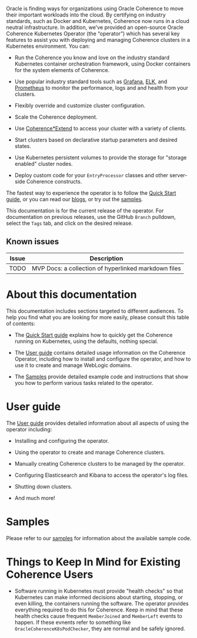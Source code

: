 <!--
Copyright 2018, Oracle Corporation and/or its affiliates.
All rights reserved.  Licensed under the Universal
Permissive License v 1.0 as shown at
http://oss.oracle.com/licenses/upl.

-->

Oracle is finding ways for organizations using Oracle Coherence to move
their important workloads into the cloud. By certifying on industry
standards, such as Docker and Kubernetes, Coherence now runs in a cloud
neutral infrastructure. In addition, we've provided an open-source
Oracle Coherence Kubernetes Operator (the “operator”) which has several
key features to assist you with deploying and managing Coherence
clusters in a Kubernetes environment. You can:

* Run the Coherence you know and love on the industry standard
  Kubernetes container orchestration framework, using Docker containers
  for the system elements of Coherence.

* Use popular industry standard tools such as
  [Grafana](https://grafana.com/),
  [ELK](https://www.elastic.co/elk-stack), and
  [Prometheus](https://prometheus.io/) to monitor the performance,
  logs and and health from your clusters.

* Flexibly override and customize cluster configuration.

* Scale the Coherence deployment.

* Use
  [Coherence*Extend](https://docs.oracle.com/middleware/12213/coherence/develop-remote-clients/building-your-first-extend-application.htm#COHCG5033)
  to access your cluster with a variety of clients.

* Start clusters based on declarative startup parameters and desired
  states.

* Use Kubernetes persistent volumes to provide the storage for "storage
enabled" cluster nodes.

* Deploy custom code for your `EntryProcessor` classes and other
server-side Coherence constructs.

The fastest way to experience the operator is to follow the
[Quick Start guide](docs/quickstart.md), or you can read our
[blogs](https://blogs.oracle.com/weblogicserver/how-to-weblogic-server-on-kubernetes),
or try out the [samples](docs/samples/README.md).

This documentation is for the current release of the operator.  For
documentation on previous releases, use the GitHub `Branch` pulldown,
select the `Tags` tab, and click on the desired release.

## Known issues

| Issue | Description |
|-------|-------------|
| TODO | MVP Docs: a collection of hyperlinked markdown files |

<!--
Operator version 0.1.0
Documentation for the 0.1.0 release of the operator is
available [here](docs/0.1.0/README.md).

Backward compatibility guidelines
PENDING
-->

# About this documentation

This documentation includes sections targeted to different audiences.
To help you find what you are looking for more easily, please consult
this table of contents:

* The [Quick Start guide](docs/quickstart.md) explains how to
  quickly get the Coherence running on Kubernetes, using the defaults,
  nothing special.

* The [User guide](docs/user-guide.md) contains detailed usage
  information on the Coherence Operator, including how to install and
  configure the operator, and how to use it to create and manage
  WebLogic domains.

* The [Samples](docs/samples/README.md) provide detailed example
  code and instructions that show you how to perform various tasks
  related to the operator.

<!--
* The [Developer guide](docs/developer.md) provides details for people
  who want to understand how the operator is built, tested, and so
  on. Those who wish to contribute to the operator code will find useful
  information here.  This section also includes API documentation
  (Javadoc) and Swagger/OpenAPI documentation for the REST APIs.

* The [Contributing](#contributing-to-the-operator) section provides information about contribution requirements.
-->

# User guide

The [User guide](docs/user-guide.md) provides detailed information
about all aspects of using the operator including:

* Installing and configuring the operator.

* Using the operator to create and manage Coherence clusters.

* Manually creating Coherence clusters to be managed by the operator.

* Configuring Elasticsearch and Kibana to access the operator's log files.

* Shutting down clusters.

* And much more!

# Samples

Please refer to our [samples](docs/samples/README.md) for
information about the available sample code.

# Things to Keep In Mind for Existing Coherence Users

* Software running in Kubernetes must provide "health checks" so that
  Kubernetes can make informed decisions about starting, stopping, or
  even killing, the containers running the software.  The operator
  provides everything required to do this for Coherence.  Keep in mind
  that these health checks cause frequent `MemberJoined` and
  `MemberLeft` events to happen.  If these evnents refer to something
  like `OracleCoherenceK8sPodChecker`, they are normal and be safely
  ignored.

<!--
Need more help? Have a suggestion? Come and say "Hello!"

We have a **public Slack channel** where you can get in
touch with us to ask questions about using the operator or
give us feedback or suggestions about what features and
improvements you would like to see.  We would love to hear
from you. To join our channel, please
[visit this site to get an invitation](https://weblogic-slack-inviter.herokuapp.com/).
The invitation email will include details of how to access
our Slack workspace.  After you are logged in, please come
to `#operator` and say, "hello!"

-->
